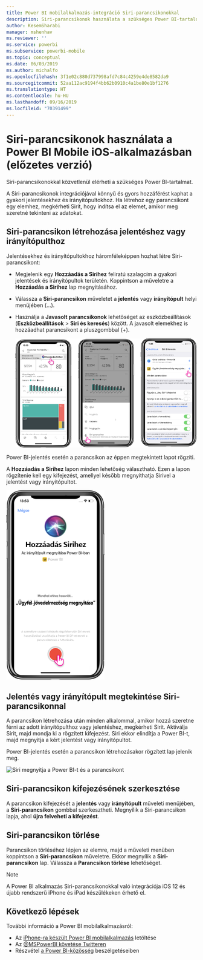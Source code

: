 ```yaml
---
title: Power BI mobilalkalmazás-integráció Siri-parancsikonokkal
description: Siri-parancsikonok használata a szükséges Power BI-tartalom közvetlen eléréséhez.
author: KesemSharabi
manager: mshenhav
ms.reviewer: ''
ms.service: powerbi
ms.subservice: powerbi-mobile
ms.topic: conceptual
ms.date: 06/03/2019
ms.author: michalfo
ms.openlocfilehash: 3f1e02c880d737998afd7c84c4259e4de8582da9
ms.sourcegitcommit: 52aa112ac9194f4bb62b0910c4a1be80e1bf1276
ms.translationtype: HT
ms.contentlocale: hu-HU
ms.lasthandoff: 09/16/2019
ms.locfileid: "70391499"
---
```

# <a name="using-siri-shortcuts-in-power-bi-mobile-ios-app-preview"></a>Siri-parancsikonok használata a Power BI Mobile iOS-alkalmazásban (előzetes verzió)

Siri-parancsikonokkal közvetlenül elérheti a szükséges Power BI-tartalmat.

A Siri-parancsikonok integrációjával könnyű és gyors hozzáférést kaphat a gyakori jelentésekhez és irányítópultokhoz. Ha létrehoz egy parancsikont egy elemhez, megkérheti Sirit, hogy indítsa el az elemet, amikor meg szeretné tekinteni az adatokat.

## <a name="create-siri-shortcut-for-a-report-or-dashboard"></a>Siri-parancsikon létrehozása jelentéshez vagy irányítópulthoz

Jelentésekhez és irányítópultokhoz háromféleképpen hozhat létre Siri-parancsikont:

- Megjelenik egy **Hozzáadás a Sirihez** feliratú szalagcím a gyakori jelentések és irányítópultok területén. Koppintson a műveletre a **Hozzáadás a Sirihez** lap megnyitásához.
    
- Válassza a **Siri-parancsikon** műveletet a **jelentés** vagy **irányítópult** helyi menüjében (...).
    
- Használja a **Javasolt parancsikonok** lehetőséget az eszközbeállítások (**Eszközbeállítások** > **Siri és keresés**) között. A javasolt elemekhez is hozzáadhat parancsikont a pluszgombbal (+).
     
     ![Parancsikon létrehozása](./media/mobile-apps-ios-siri-search/power-bi-siri-create-shortcut.png)

Power BI-jelentés esetén a parancsikon az éppen megtekintett lapot rögzíti. 

A **Hozzáadás a Sirihez** lapon minden lehetőség választható. Ezen a lapon rögzítenie kell egy kifejezést, amellyel később megnyithatja Sirivel a jelentést vagy irányítópultot. 
   
![Hozzáadás a Sirihez lap](./media/mobile-apps-ios-siri-search/power-bi-siri-add-page.png)
    

## <a name="use-siri-shortcuts-to-view-report-or-dashboard"></a>Jelentés vagy irányítópult megtekintése Siri-parancsikonnal

A parancsikon létrehozása után minden alkalommal, amikor hozzá szeretne férni az adott irányítópulthoz vagy jelentéshez, megkérheti Sirit.
Aktiválja Sirit, majd mondja ki a rögzített kifejezést. Siri ekkor elindítja a Power BI-t, majd megnyitja a kért jelentést vagy irányítópultot. 

Power BI-jelentés esetén a parancsikon létrehozásakor rögzített lap jelenik meg.


  ![Siri megnyitja a Power BI-t és a parancsikont](./media/mobile-apps-ios-siri-search/power-bi-siri-open.png)
  

## <a name="edit-siri-shortcut-phrase"></a>Siri-parancsikon kifejezésének szerkesztése 
A parancsikon kifejezését a **jelentés** vagy **irányítópult** műveleti menüjében, a **Siri-parancsikon** gombbal szerkesztheti. Megnyílik a Siri-parancsikon lapja, ahol **újra felveheti a kifejezést**. 

## <a name="delete-siri-shortcut"></a>Siri-parancsikon törlése 
Parancsikon törléséhez lépjen az elemre, majd a műveleti menüben koppintson a **Siri-parancsikon** műveletre. Ekkor megnyílik a **Siri-parancsikon** lap. Válassza a **Parancsikon törlése** lehetőséget.


> [!NOTE]
> A Power BI alkalmazás Siri-parancsikonokkal való integrációja iOS 12 és újabb rendszerű iPhone és iPad készülékeken érhető el.
> 

## <a name="next-steps"></a>Következő lépések
További információ a Power BI mobilalkalmazásról: 

* Az [iPhone-ra készült Power BI mobilalkalmazás](http://go.microsoft.com/fwlink/?LinkId=522062) letöltése
* Az [@MSPowerBI követése Twitteren](https://twitter.com/MSPowerBI)
* Részvétel [a Power BI-közösség](http://community.powerbi.com/) beszélgetéseiben

